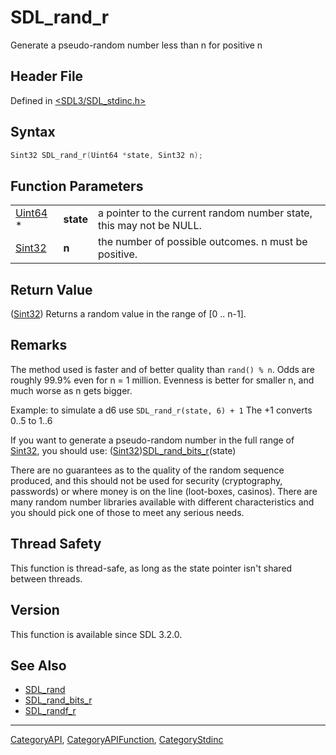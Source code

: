 # SDL_rand_r

Generate a pseudo-random number less than n for positive n

## Header File

Defined in [<SDL3/SDL_stdinc.h>](https://github.com/libsdl-org/SDL/blob/main/include/SDL3/SDL_stdinc.h)

## Syntax

```c
Sint32 SDL_rand_r(Uint64 *state, Sint32 n);
```

## Function Parameters

|                    |           |                                                                     |
| ------------------ | --------- | ------------------------------------------------------------------- |
| [Uint64](Uint64) * | **state** | a pointer to the current random number state, this may not be NULL. |
| [Sint32](Sint32)   | **n**     | the number of possible outcomes. n must be positive.                |

## Return Value

([Sint32](Sint32)) Returns a random value in the range of [0 .. n-1].

## Remarks

The method used is faster and of better quality than `rand() % n`. Odds are
roughly 99.9% even for n = 1 million. Evenness is better for smaller n, and
much worse as n gets bigger.

Example: to simulate a d6 use `SDL_rand_r(state, 6) + 1` The +1 converts
0..5 to 1..6

If you want to generate a pseudo-random number in the full range of
[Sint32](Sint32), you should use:
([Sint32](Sint32))[SDL_rand_bits_r](SDL_rand_bits_r)(state)

There are no guarantees as to the quality of the random sequence produced,
and this should not be used for security (cryptography, passwords) or where
money is on the line (loot-boxes, casinos). There are many random number
libraries available with different characteristics and you should pick one
of those to meet any serious needs.

## Thread Safety

This function is thread-safe, as long as the state pointer isn't shared
between threads.

## Version

This function is available since SDL 3.2.0.

## See Also

- [SDL_rand](SDL_rand)
- [SDL_rand_bits_r](SDL_rand_bits_r)
- [SDL_randf_r](SDL_randf_r)

----
[CategoryAPI](CategoryAPI), [CategoryAPIFunction](CategoryAPIFunction), [CategoryStdinc](CategoryStdinc)

